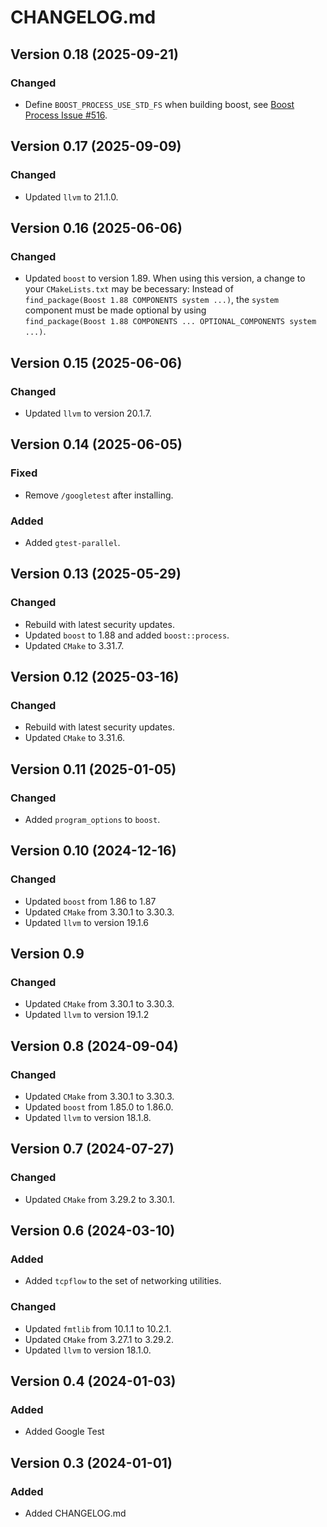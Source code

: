# CHANGELOG.md

## Version 0.18 (2025-09-21)
### Changed
- Define `BOOST_PROCESS_USE_STD_FS` when building boost, see [Boost Process Issue \#516](https://github.com/boostorg/process/issues/516).

## Version 0.17 (2025-09-09)
### Changed
- Updated `llvm` to 21.1.0.

## Version 0.16 (2025-06-06)
### Changed
- Updated `boost` to version 1.89. When using this version, a change to your `CMakeLists.txt` may be becessary: Instead of <br> `find_package(Boost 1.88 COMPONENTS system ...)`, the `system` component must be made optional by using <br> `find_package(Boost 1.88 COMPONENTS ... OPTIONAL_COMPONENTS system ...)`.

## Version 0.15 (2025-06-06)
### Changed
- Updated `llvm` to version 20.1.7.

## Version 0.14 (2025-06-05)
### Fixed
- Remove `/googletest` after installing.
### Added
- Added `gtest-parallel`.

## Version 0.13 (2025-05-29)
### Changed
- Rebuild with latest security updates.
- Updated `boost` to 1.88 and added `boost::process`.
- Updated `CMake` to 3.31.7.

## Version 0.12 (2025-03-16)
### Changed
- Rebuild with latest security updates.
- Updated `CMake` to 3.31.6.

## Version 0.11 (2025-01-05)
### Changed
- Added `program_options` to `boost`.

## Version 0.10 (2024-12-16)
### Changed
- Updated `boost` from 1.86 to 1.87
- Updated `CMake` from 3.30.1 to 3.30.3.
- Updated `llvm` to version 19.1.6

## Version 0.9
### Changed
- Updated `CMake` from 3.30.1 to 3.30.3.
- Updated `llvm` to version 19.1.2

## Version 0.8 (2024-09-04)
### Changed
- Updated `CMake` from 3.30.1 to 3.30.3.
- Updated `boost` from 1.85.0 to 1.86.0.
- Updated `llvm` to version 18.1.8.

## Version 0.7 (2024-07-27)
### Changed
- Updated `CMake` from 3.29.2 to 3.30.1.

## Version 0.6 (2024-03-10)
### Added
- Added `tcpflow` to the set of networking utilities.
### Changed
- Updated `fmtlib` from 10.1.1 to 10.2.1.
- Updated `CMake` from 3.27.1 to 3.29.2.
- Updated `llvm` to version 18.1.0.

## Version 0.4 (2024-01-03)
### Added

- Added Google Test

## Version 0.3 (2024-01-01)
### Added

- Added CHANGELOG.md
